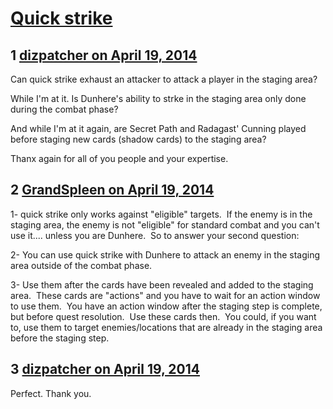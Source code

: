 # [Quick strike](https://community.fantasyflightgames.com/topic/104334-quick-strike/)

## 1 [dizpatcher on April 19, 2014](https://community.fantasyflightgames.com/topic/104334-quick-strike/?do=findComment&comment=1055036)

Can quick strike exhaust an attacker to attack a player in the staging area?

While I'm at it. Is Dunhere's ability to strke in the staging area only done during the combat phase?

And while I'm at it again, are Secret Path and Radagast' Cunning played before staging new cards (shadow cards) to the staging area?

Thanx again for all of you people and your expertise.

## 2 [GrandSpleen on April 19, 2014](https://community.fantasyflightgames.com/topic/104334-quick-strike/?do=findComment&comment=1055095)

1- quick strike only works against "eligible" targets.  If the enemy is in the staging area, the enemy is not "eligible" for standard combat and you can't use it.... unless you are Dunhere.  So to answer your second question:

2- You can use quick strike with Dunhere to attack an enemy in the staging area outside of the combat phase.

3- Use them after the cards have been revealed and added to the staging area.  These cards are "actions" and you have to wait for an action window to use them.  You have an action window after the staging step is complete, but before quest resolution.  Use these cards then.  You could, if you want to, use them to target enemies/locations that are already in the staging area before the staging step.

## 3 [dizpatcher on April 19, 2014](https://community.fantasyflightgames.com/topic/104334-quick-strike/?do=findComment&comment=1055107)

Perfect. Thank you.

